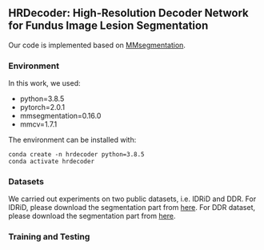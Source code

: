 ## HRDecoder: High-Resolution Decoder Network for Fundus Image Lesion Segmentation

Our code is implemented based on [MMsegmentation](https://github.com/open-mmlab/mmsegmentation).

### Environment

In this work, we used:

- python=3.8.5
- pytorch=2.0.1
- mmsegmentation=0.16.0
- mmcv=1.7.1

The environment can be installed with:

```
conda create -n hrdecoder python=3.8.5
conda activate hrdecoder
```

### Datasets

We carried out experiments on two public datasets, i.e. IDRiD and DDR. For IDRiD, please download the segmentation part from [here](https://ieee-dataport.s3.amazonaws.com/open/3754/A.%20Segmentation.zip?response-content-disposition=attachment%3B%20filename%3D%22A.%20Segmentation.zip%22&X-Amz-Algorithm=AWS4-HMAC-SHA256&X-Amz-Credential=AKIAJOHYI4KJCE6Q7MIQ%2F20240315%2Fus-east-1%2Fs3%2Faws4_request&X-Amz-Date=20240315T053048Z&X-Amz-SignedHeaders=Host&X-Amz-Expires=86400&X-Amz-Signature=de00f49e9a770569b25982825c74f0b74a69e40fb965de881a8efca993f5b71f). For DDR dataset, please download the segmentation part from [here]().



### Training and Testing

